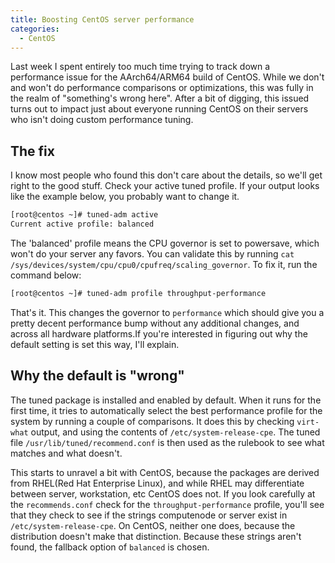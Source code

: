 ```yaml
---
title: Boosting CentOS server performance
categories:
  - CentOS
---
```


Last week I spent entirely too much time trying to track down a performance
issue for the AArch64/ARM64 build of CentOS. While we don't and won't do
performance comparisons or optimizations, this was fully in the realm of
"something's wrong here". After a bit of digging, this issued turns out to
impact just about everyone running CentOS on their servers who isn't doing
custom performance tuning.

## The fix

I know most people who found this don't care about the details, so we'll get
right to the good stuff. Check your active tuned profile. If your output looks
like the example below, you probably want to change it.

```bash
[root@centos ~]# tuned-adm active
Current active profile: balanced
```

The 'balanced' profile means the CPU governor is set to powersave, which won't
do your server any favors. You can validate this by running `cat
/sys/devices/system/cpu/cpu0/cpufreq/scaling_governor`. To fix it, run the command below:

```bash
[root@centos ~]# tuned-adm profile throughput-performance
```

That's it. This changes the governor to `performance` which should give you a pretty
decent performance bump without any additional changes, and across all
hardware platforms.If you're interested in figuring out why the default
setting is set this way, I'll explain.


## Why the default is "wrong"

The tuned package is installed and enabled by default. When it runs for the
first time, it tries to automatically select the best performance profile for
the system by running a couple of comparisons. It does this by checking
`virt-what` output, and using the contents of `/etc/system-release-cpe`. The
tuned file `/usr/lib/tuned/recommend.conf` is then used as the rulebook to see
what matches and what doesn't.

This starts to unravel a bit with CentOS, because the packages are derived
from RHEL(Red Hat Enterprise Linux), and while RHEL may differentiate between
server, workstation, etc CentOS does not. If you look carefully at the
`recommends.conf` check for the `throughput-performance` profile, you'll see
that they check to see if the strings computenode or server exist in
`/etc/system-release-cpe`. On CentOS, neither one does, because the distribution
doesn't make that distinction. Because these strings aren't found, the
fallback option of `balanced` is chosen.
